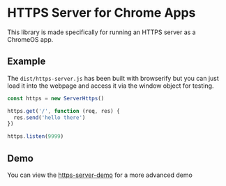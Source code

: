 # HTTPS Server for Chrome Apps
This library is made specifically for running an HTTPS server as a ChromeOS app.

## Example
The `dist/https-server.js` has been built with browserify but you can just load it into the webpage
and access it via the window object for testing.

```javascript
const https = new ServerHttps()

https.get('/', function (req, res) {
  res.send('hello there')
})

https.listen(9999)
```

## Demo
You can view the [https-server-demo](https://github.com/markwylde/https-server-demo) for a more advanced demo
